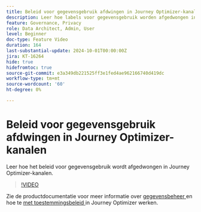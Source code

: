 ```yaml
---
title: Beleid voor gegevensgebruik afdwingen in Journey Optimizer-kanalen
description: Leer hoe labels voor gegevensgebruik worden afgedwongen in Journey Optimizer-kanalen.
feature: Governance, Privacy
role: Data Architect, Admin, User
level: Beginner
doc-type: Feature Video
duration: 164
last-substantial-update: 2024-10-01T00:00:00Z
jira: KT-16264
hide: true
hidefromtoc: true
source-git-commit: e3a349db221525ff3e1fed4ae962166740d419dc
workflow-type: tm+mt
source-wordcount: '60'
ht-degree: 0%

---
```



# Beleid voor gegevensgebruik afdwingen in Journey Optimizer-kanalen

Leer hoe het beleid voor gegevensgebruik wordt afgedwongen in Journey Optimizer-kanalen.

>[!VIDEO](https://video.tv.adobe.com/v/3434901/?learn=on)

Zie de productdocumentatie voor meer informatie over [ gegevensbeheer ](https://experienceleague.adobe.com/en/docs/journey-optimizer/using/privacy/action-privacy-restricted) en hoe te [ met toestemmingsbeleid ](https://experienceleague.adobe.com/en/docs/journey-optimizer/using/privacy/consent/consent-restricted) in Journey Optimizer werken.